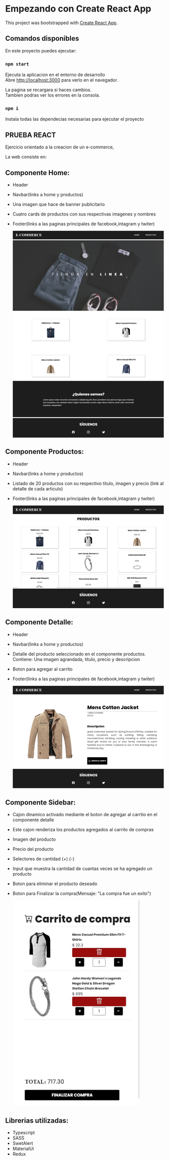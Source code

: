 # Empezando con Create React App

This project was bootstrapped with [Create React App](https://github.com/facebook/create-react-app).

## Comandos disponibles

En este proyecto puedes ejecutar:

### `npm start`

Ejecuta la aplicacion en el entorno de desarrollo\
Abre [http://localhost:3000](http://localhost:3000) para verlo en el navegador.

La pagina se recargara si haces cambios.\
Tambien podras ver los errores en la consola.

### `npm i`

Instala todas las dependecias necesarias para ejecutar el proyecto

## PRUEBA REACT

Ejercicio orientado a la creacion de un e-commerce,

La web consiste en:

## Componente Home:

- Header
- Navbar(links a home y productos)
- Una imagen que hace de banner publicitario
- Cuatro cards de productos con sus respectivas imagenes y nombres
- Footer(links a las paginas principales de facebook,intagram y twiter)

  <img src='./src/assets/navbar.jpg'>
  <img src='./src/assets/Home1.jpg'>
  <img src='./src/assets/Home2.jpg'>
  <img src='./src/assets/Home3.jpg'>
  <img src='./src/assets/footer.jpg'>

## Componente Productos:

- Header
- Navbar(links a home y productos)
- Listado de 20 productos con su respectivo titulo, imagen y precio (link al detalle de cada articulo)
- Footer(links a las paginas principales de facebook,intagram y twiter)

  <img src='./src/assets/navbar.jpg'>
  <img src='./src/assets/productos.jpg'>
  <img src='./src/assets/footer.jpg'>

## Componente Detalle:

- Header
- Navbar(links a home y productos)
- Detalle del producto seleccionado en el componente productos. Contiene: Una imagen agrandada, titulo, precio y descripcion
- Boton para agregar al carrito
- Footer(links a las paginas principales de facebook,intagram y twiter)

  <img src='./src/assets/navbar.jpg'>
  <img src='./src/assets/Detalle.jpg'>
  <img src='./src/assets/footer.jpg'>

## Componente Sidebar:

- Cajon dinamico activado mediante el boton de agregar al carrtio en el componente detalle
- Este cajon renderiza los productos agregados al carrito de compras
- Imagen del producto
- Precio del producto
- Selectores de cantidad (+) (-)
- Input que muestra la cantidad de cuantas veces se ha agregado un producto
- Boton para eliminar el producto deseado
- Boton para Finalizar la compra(Mensaje: "La compra fue un exito")

  <img src='./src/assets/sidebar.jpg'>

## Librerias utilizadas:

- Typescript
- SASS
- SwetAlert
- MaterialUi
- Redux
